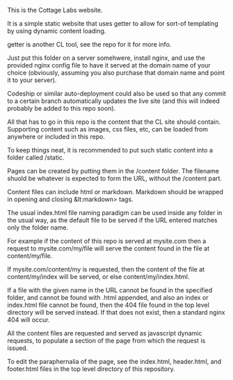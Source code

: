 This is the Cottage Labs website.

It is a simple static website that uses getter to allow for sort-of templating by using dynamic content loading.

getter is another CL tool, see the repo for it for more info.

Just put this folder on a server somehwere, install nginx, and use the provided nginx config file to have it served at 
the domain name of your choice (obviously, assuming you also purchase that domain name and point it to your server).

Codeship or similar auto-deployment could also be used so that any commit to a certain branch automatically updates the live site (and this will indeed probably be added to this repo soon).

All that has to go in this repo is the content that the CL site should contain. Supporting content such as images, css files, etc, can be loaded from anywhere or included in this repo.

To keep things neat, it is recommended to put such static content into a folder called /static.

Pages can be created by putting them in the /content folder. The filename shuold be whatever is expected to form the URL, without the /content part.

Content files can include html or markdown. Markdown should be wrapped in opening and closing &lt:markdown&gt; tags.

The usual index.html file naming paradigm can be used inside any folder in the usual way, as the default file to be served if the URL entered matches only the folder name.

For example if the content of this repo is served at mysite.com then a request to mysite.com/my/file will serve the content found in the file at content/my/file.

If mysite.com/content/my is requested, then the content of the file at content/my/index will be served, or else content/my/index.html.

If a file with the given name in the URL cannot be found in the specified folder, and cannot be found with .html appended, and also an index or index.html file cannot be found, 
then the 404 file found in the top level directory will be served instead. If that does not exist, then a standard nginx 404 will occur.

All the content files are requested and served as javascript dynamic requests, to populate a section of the page from which the request is issued.

To edit the paraphernalia of the page, see the index.html, header.html, and footer.html files in the top level directory of this repository.



